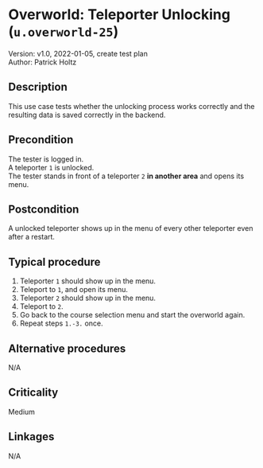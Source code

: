 # Overworld: Teleporter Unlocking (`u.overworld-25`)

Version: v1.0, 2022-01-05, create test plan \
Author: Patrick Holtz

## Description

This use case tests whether the unlocking process works correctly and the resulting data is saved correctly in the backend.

## Precondition

The tester is logged in.  
A teleporter `1` is unlocked.  
The tester stands in front of a teleporter `2` **in another area** and opens its menu.

## Postcondition

A unlocked teleporter shows up in the menu of every other teleporter even after a restart.

## Typical procedure

1. Teleporter `1` should show up in the menu.
2. Teleport to `1`, and open its menu.
3. Teleporter `2` should show up in the menu.
4. Teleport to `2`.
5. Go back to the course selection menu and start the overworld again.
6. Repeat steps `1.-3.` once.

## Alternative procedures

N/A

## Criticality

Medium

## Linkages

N/A
